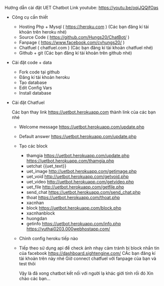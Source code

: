 ﻿
﻿Hướng dẫn cài đặt UET Chatbot
Link youtube: https://youtu.be/oqiJQQjfOas

+ Công cụ cần thiết
	- Hosting Php + Mysql ( https://heroku.com ) (Các bạn đăng kí tài khoản trên heroku nhé)
	- Source Code ( https://github.com/Hungs20/ChatBot/ )
	- Fanpage ( https://www.facebook.com/cvhungs20/ )
	- Chatfuel ( chatfuel.com ) (Các bạn đăng kí tài khoản chatfuel nhé)
	- Github + git (Các bạn đăng kí tài khoản trên github nhé)
+ Cài đặt code + data
	- Fork code tại github
	- Đăng kí tài khoản heroku 
	- Tạo database
	- Edit Config Vars
	- Install database
+ Cài đặt Chatfuel
	
	Các bạn thay link https://uetbot.herokuapp.com thành link của các bạn nhé
	
	- Welcome message
		https://uetbot.herokuapp.com/update.php
	- Default answer
		https://uetbot.herokuapp.com/update.php
	- Tạo các block
		* thamgia
			https://uetbot.herokuapp.com/update.php
			https://uetbot.herokuapp.com/thamgia.php
		* uetchat
			{{uet_text}}
		* uet_image
			http://uetbot.herokuapp.com/getimage.php
		* uet_void
			http://uetbot.herokuapp.com/getvoid.php
		* uet_video
			http://uetbot.herokuapp.com/getvideo.php
		* uet_file
			http://uetbot.herokuapp.com/getfile.php
		* send_chat
			https://uetbot.herokuapp.com/send_chat.php
		* thoat
			https://uetbot.herokuapp.com/thoat.php
		* xacnhan
		* block
			https://uetbot.herokuapp.com/block.php
		* xacnhanblock
		* huongdan
		* getinfo 
			https://uetbot.herokuapp.com/info.php
			https://vuthai0203.000webhostapp.com/
	- Chỉnh config heroku tiếp nào

	- Tiếp theo sử dụng api để check ảnh nhạy cảm tránh bị block nhắn tin của facebook
		https://dashboard.sightengine.com/
		CÁc bạn đăng kí tài khoản trên này nhé
		Giờ connect chatfuel với fanpage của bạn và test thôi
		
		Vậy là đã xong chatbot kết nối với người lạ khác giới tính rồi đó
		Xin chào các bạn...

